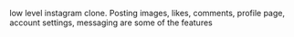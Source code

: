 low level instagram clone. Posting images, likes, comments, profile page, account settings, messaging are some of the features 
